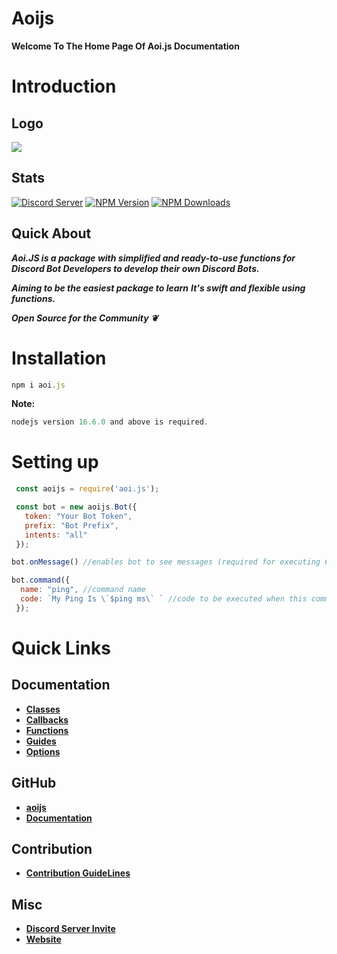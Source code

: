 # Aoijs
 **Welcome To The Home Page Of Aoi.js Documentation**
# Introduction
## Logo
![](https://aoi.js.org/assets/images/aoijs-new.png)
## Stats 
[![Discord Server](https://img.shields.io/discord/773352845738115102?color=5865F2&logo=discord&logoColor=white)](https://aoi.js.org/invite) [![NPM Version](https://img.shields.io/npm/v/aoi.js.svg?maxAge=3600)](https://www.npmjs.com/package/aoi.js) [![NPM Downloads](https://img.shields.io/npm/dt/aoi.js.svg?maxAge=3600)](https://www.npmjs.com/package/aoi.js)
## Quick About 
 ___Aoi.JS is a package with simplified and ready-to-use functions for Discord Bot Developers to develop their own Discord Bots.___

 ___Aiming to be the easiest package to learn___
 ___It's swift and flexible using functions.___

 ___Open Source for the Community ❦___
# Installation 
 ```js
 npm i aoi.js
```

 **Note:** 
```js
nodejs version 16.6.0 and above is required.
```
# Setting up 
```js
 const aoijs = require('aoi.js');

 const bot = new aoijs.Bot({
   token: "Your Bot Token",
   prefix: "Bot Prefix",
   intents: "all"
 });

bot.onMessage() //enables bot to see messages (required for executing Commands)

bot.command({
  name: "ping", //command name
  code: `My Ping Is \`$ping ms\` ` //code to be executed when this command is called 
 });

```
# Quick Links
## Documentation  
 * **[Classes](class/classSummary.md)**
 * **[Callbacks](callbacks/CallbackSummary.md)**
 * **[Functions](functions/FunctionSummary.md)**
 * **[Guides](guide/GuideSummary.md)**
 * **[Options](options/OptionsSummary.md)**
## GitHub
 * **[aoijs](https://github.com/aoijs/aoi.js)**
 * **[Documentation](https://github.com/aoijs/documentation)**
## Contribution 
 * **[Contribution GuideLines](https://github.com/aoijs/aoi.js/blob/master/.github/CONTRIBUTING.md)**
## Misc
 * **[Discord Server Invite](https://aoi.js.org/invite)**
 * **[Website](https://aoi.js.org)**
